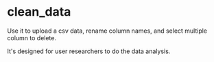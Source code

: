 # clean_data
Use it to upload a csv data, rename column names, and select multiple column to delete.
 
It's designed for user researchers to do the data analysis.
